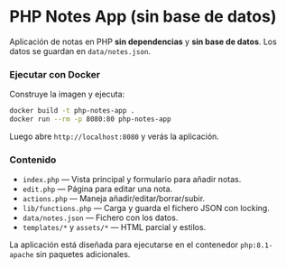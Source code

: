 # PHP Notes App (sin base de datos)

Aplicación de notas en PHP **sin dependencias** y **sin base de datos**.
Los datos se guardan en `data/notes.json`.

### Ejecutar con Docker
Construye la imagen y ejecuta:

```bash
docker build -t php-notes-app .
docker run --rm -p 8080:80 php-notes-app
```

Luego abre `http://localhost:8080` y verás la aplicación.

### Contenido
- `index.php` — Vista principal y formulario para añadir notas.
- `edit.php` — Página para editar una nota.
- `actions.php` — Maneja añadir/editar/borrar/subir.
- `lib/functions.php` — Carga y guarda el fichero JSON con locking.
- `data/notes.json` — Fichero con los datos.
- `templates/*` y `assets/*` — HTML parcial y estilos.

La aplicación está diseñada para ejecutarse en el contenedor `php:8.1-apache` sin paquetes adicionales.
